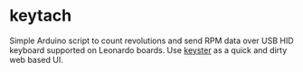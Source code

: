 # keytach
Simple Arduino script to count revolutions and send RPM data over USB HID keyboard supported on Leonardo boards. 
Use [keyster](https://codepen.io/joegaffey/pen/NgpzMX) as a quick and dirty web based UI.
